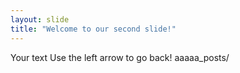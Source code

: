 ```yaml
---
layout: slide
title: "Welcome to our second slide!"
---
```

Your text
Use the left arrow to go back!
aaaaa_posts/

